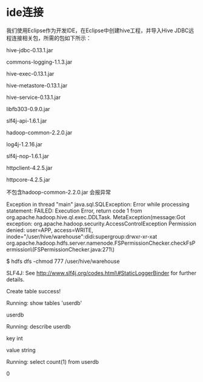 # ide连接

我们使用Eclipse作为开发IDE，在Eclipse中创建hive工程，并导入Hive JDBC远程连接相关包，所需的包如下所示：

hive-jdbc-0.13.1.jar

commons-logging-1.1.3.jar

hive-exec-0.13.1.jar

hive-metastore-0.13.1.jar

hive-service-0.13.1.jar

libfb303-0.9.0.jar

slf4j-api-1.6.1.jar

hadoop-common-2.2.0.jar

log4j-1.2.16.jar

slf4j-nop-1.6.1.jar

httpclient-4.2.5.jar

httpcore-4.2.5.jar

不包含hadoop-common-2.2.0.jar  会报异常

Exception in thread "main" java.sql.SQLException: Error while processing statement: FAILED: Execution Error, return code 1 from org.apache.hadoop.hive.ql.exec.DDLTask. MetaException\(message:Got exception: org.apache.hadoop.security.AccessControlException Permission denied: user=APP, access=WRITE, inode="/user/hive/warehouse":didi:supergroup:drwxr-xr-xat org.apache.hadoop.hdfs.server.namenode.FSPermissionChecker.checkFsPermission\\(FSPermissionChecker.java:271\\)

$ hdfs dfs -chmod 777  /user/hive/warehouse

SLF4J: See http://www.slf4j.org/codes.html\#StaticLoggerBinder for further details.

Create table success!

Running: show tables 'userdb'

userdb

Running: describe userdb

key	int

value	string

Running: select count\(1\) from userdb

0





